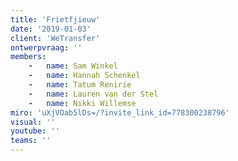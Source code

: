 ```yaml
---
title: 'Frietfjieuw'
date: '2019-01-03'
client: 'WeTransfer'
ontwerpvraag: ''
members:
    -   name: Sam Winkel
    -   name: Hannah Schenkel
    -   name: Tatum Renirie
    -   name: Lauren van der Stel
    -   name: Nikki Willemse
miro: 'uXjVOab5lDs=/?invite_link_id=778300238796'
visual: ''
youtube: ''
teams: ''
---
```


